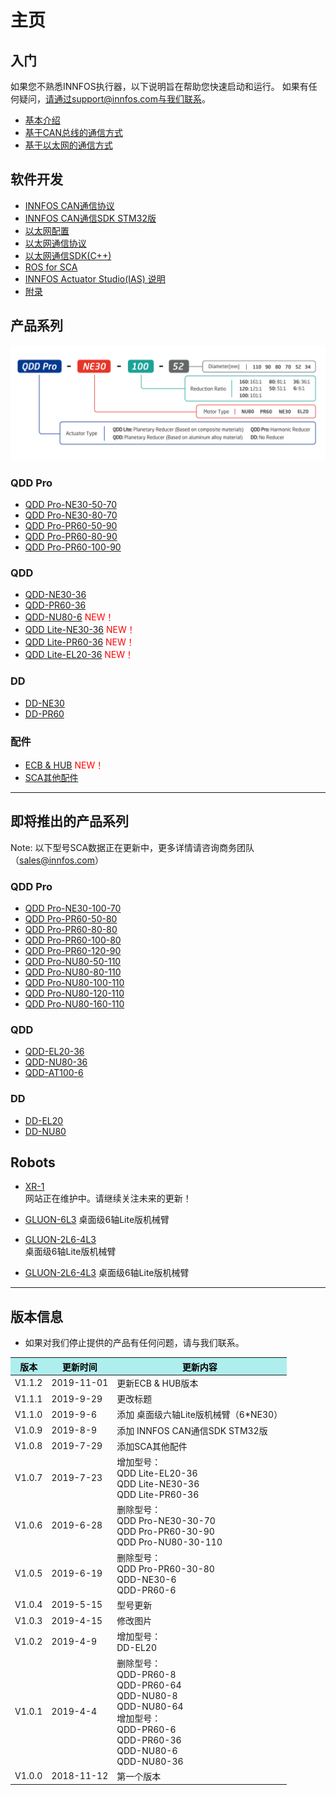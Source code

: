 主页
=====


入门
--------
如果您不熟悉INNFOS执行器，以下说明旨在帮助您快速启动和运行。
如果有任何疑问，请通过support@innfos.com与我们联系。

  * [基本介绍](pages/introduction.md)
  * [基于CAN总线的通信方式](pages/CAN_Based_Communication.md)
  * [基于以太网的通信方式](pages/ECB_Based_Communication_v1.0.1.md)



软件开发
------------

  * [INNFOS CAN通信协议](pages/CAN_Communication_Protocol.md)
  * [INNFOS CAN通信SDK STM32版](pages/CAN_SDK.md)
  * [以太网配置](pages/Ethernet_Configuration.md)
  * [以太网通信协议](pages/Ethernet_Communication_Protocol.md)
  * [以太网通信SDK(C++)](pages/Ethernet_Communication_SDK_C++.md)
  * [ROS for SCA](pages/actuatorcontroller_ros.md)
  * [INNFOS Actuator Studio(IAS) 说明](pages/INNFOS_Actuator_Studio_IAS_instruction.md)
  * [附录](pages/appendix.md)
  
 
  [ipChanged]: <https://github.com/innfos/ipChangeTool/blob/master/README.md>

产品系列
-----------------
![sca](../img/sca-type_190722.png "sca")

### QDD Pro
  * [QDD Pro-NE30-50-70](pages/QDDPro-NE30-50-70_v2_2.md)
  * [QDD Pro-NE30-80-70](pages/QDDPro-NE30-80-70_v2_2.md)
  * [QDD Pro-PR60-50-90](pages/QDDPro-PR60-50-90_v2_2.md)
  * [QDD Pro-PR60-80-90](pages/QDDPro-PR60-80-90_v2_2.md)
  * [QDD Pro-PR60-100-90](pages/QDDPro-PR60-100-90_v2_2.md)




### QDD
  * [QDD-NE30-36](pages/QDD-NE30-36_v2_3.md)
  * [QDD-PR60-36](pages/QDD-PR60-36_v2_3.md)
  * [QDD-NU80-6](pages/QDD-NU80-6_v3_3.md)  <span style="color:red"> NEW！</span>
  * [QDD Lite-NE30-36](pages/QDDLite-NE30-36_v1_8.md) <span style="color:red"> NEW！</span>
  * [QDD Lite-PR60-36](pages/QDDLite-PR60-36_v1_8.md) <span style="color:red"> NEW！</span>
  * [QDD Lite-EL20-36](pages/QDDLite-EL20-36_v1_8.md) <span style="color:red"> NEW！</span>
 
  

### DD
  * [DD-NE30](pages/DD-NE30_v2_2.md)
  * [DD-PR60](pages/DD-PR60_v2_2.md)
  
  
  
### 配件
  * [ECB & HUB](pages/ECB&HUB_v3_0.md) <span style="color:red"> NEW！</span>
  * [SCA其他配件](pages/SCA其他配件_v1.0.1.md) 
 
  
----


即将推出的产品系列
-----------------

Note: 以下型号SCA数据正在更新中，更多详情请咨询商务团队（sales@innfos.com）

### QDD Pro
  * [QDD Pro-NE30-100-70](pages/QDDPro-NE30-100-70_v2_2.md)
  * [QDD Pro-PR60-50-80](pages/QDDPro-PR60-50-80_v2_2.md)
  * [QDD Pro-PR60-80-80](pages/QDDPro-PR60-80-80_v2_2.md)
  * [QDD Pro-PR60-100-80](pages/QDDPro-PR60-100-80_v2_2.md)
  * [QDD Pro-PR60-120-90](pages/QDDPro-PR60-120-90_v2_2.md)
  * [QDD Pro-NU80-50-110](pages/QDDPro-NU80-50-110_v2_2.md)
  * [QDD Pro-NU80-80-110](pages/QDDPro-NU80-80-110_v2_2.md)
  * [QDD Pro-NU80-100-110](pages/QDDPro-NU80-100-110_v2_2.md)
  * [QDD Pro-NU80-120-110](pages/QDDPro-NU80-120-110_v2_2.md)
  * [QDD Pro-NU80-160-110](pages/QDDPro-NU80-160-110_v2_2.md)


### QDD
  * [QDD-EL20-36](pages/QDD-EL20-36_v2_3.md)
  * [QDD-NU80-36](pages/QDD-NU80-36_v3_3.md)
  * [QDD-AT100-6](pages/QDD-AT100-6_v1_0.md)
 

 

### DD
  * [DD-EL20](pages/DD-EL20_v2_3.md)
  * [DD-NU80](pages/DD-NU80_v2_2.md)

## Robots
  * [XR-1 ](https://www.mdeditor.com/)
<br>网站正在维护中。请继续关注未来的更新！

  * [GLUON-6L3](pages/GLUON-6L3桌面级6轴Lite版机械臂_v1_0.md)
  桌面级6轴Lite版机械臂
  * [GLUON-2L6-4L3](pages/GLUON-2L6-4L3桌面级6轴Lite版机械臂_v1_0.md)
  <br>桌面级6轴Lite版机械臂
  * [GLUON-2L6-4L3](pages/GLUON-2L6-4L3桌面级6轴Lite版机械臂_v1_0.md)
  桌面级6轴Lite版机械臂


- - - -

版本信息
----------------------

  * 如果对我们停止提供的产品有任何问题，请与我们联系。

<table class="tableizer-table"><thead><tr class="tableizer-firstrow" style="background: PaleTurquoise; color: black;width:500px"><th>版本</th><th>更新时间</th><th>更新内容</th></tr></thead><tbody>
  <tr><td>V1.1.2</td><td>2019-11-01</td><td>更新ECB & HUB版本</td></tr><tr><td>V1.1.1</td><td>2019-9-29</td><td>更改标题</td></tr><tr><td>V1.1.0</td><td>2019-9-6</td><td>添加 桌面级六轴Lite版机械臂（6*NE30）</td></tr><tr><td>V1.0.9</td><td>2019-8-9</td><td>添加 INNFOS CAN通信SDK STM32版</td></tr><tr><td>V1.0.8</td><td>2019-7-29</td><td>添加SCA其他配件</td></tr><tr><td> V1.0.7 </td><td>2019-7-23</td><td>增加型号：<br>QDD Lite-EL20-36<br>QDD Lite-NE30-36<br>QDD Lite-PR60-36</td></tr> <tr><td>V1.0.6</td><td>2019-6-28</td><td>删除型号：<br>QDD Pro-NE30-30-70<br>QDD Pro-PR60-30-90<br>QDD Pro-NU80-30-110</td></tr><tr><td>V1.0.5</td><td>2019-6-19</td><td>删除型号：<br>QDD Pro-PR60-30-80<br>QDD-NE30-6<br>QDD-PR60-6</td></tr><tr><td>V1.0.4</td><td>2019-5-15</td><td>型号更新</td></tr><tr><td>V1.0.3</td><td>2019-4-15</td><td>修改图片</td></tr><tr><td>V1.0.2</td><td>2019-4-9</td><td>增加型号：<br>DD-EL20</td></tr><tr><td>V1.0.1</td><td>2019-4-4</td><td>删除型号：<br>QDD-PR60-8<br>QDD-PR60-64 <br>QDD-NU80-8 <br>QDD-NU80-64<br>增加型号：<br>QDD-PR60-6 <br>QDD-PR60-36 <br>QDD-NU80-6 <br>QDD-NU80-36</td></tr><tr><td>V1.0.0</td><td>2018-11-12</td><td>第一个版本</td></tr></tbody></table>
